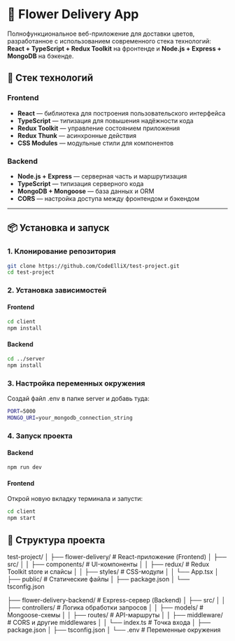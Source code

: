# 🌸 Flower Delivery App

Полнофункциональное веб-приложение для доставки цветов, разработанное с использованием современного стека технологий: **React + TypeScript + Redux Toolkit** на фронтенде и **Node.js + Express + MongoDB** на бэкенде.

## 🚀 Стек технологий

### Frontend
- **React** — библиотека для построения пользовательского интерфейса
- **TypeScript** — типизация для повышения надёжности кода
- **Redux Toolkit** — управление состоянием приложения
- **Redux Thunk** — асинхронные действия
- **CSS Modules** — модульные стили для компонентов

### Backend
- **Node.js + Express** — серверная часть и маршрутизация
- **TypeScript** — типизация серверного кода
- **MongoDB + Mongoose** — база данных и ORM
- **CORS** — настройка доступа между фронтендом и бэкендом

---

## 📦 Установка и запуск

### 1. Клонирование репозитория
```bash
git clone https://github.com/CodeElliX/test-project.git
cd test-project
```
### 2. Установка зависимостей

#### Frontend
```bash
cd client
npm install
```

#### Backend
```bash
cd ../server
npm install
```

### 3. Настройка переменных окружения
Создай файл .env в папке server и добавь туда:
```bash
PORT=5000
MONGO_URI=your_mongodb_connection_string
```

### 4. Запуск проекта


#### Backend
```bash
npm run dev
```

#### Frontend
Открой новую вкладку терминала и запусти:
```bash
cd client
npm start
```

## 📁 Структура проекта

test-project/
│
├── flower-delivery/                     # React-приложение (Frontend)
│   ├── src/
│   │   ├── components/                  # UI-компоненты
│   │   ├── redux/                       # Redux Toolkit store и слайсы
│   │   ├── styles/                      # CSS-модули
│   │   └── App.tsx
│   ├── public/                          # Статические файлы
│   ├── package.json
│   └── tsconfig.json

├── flower-delivery-backend/            # Express-сервер (Backend)
│   ├── src/
│   │   ├── controllers/                # Логика обработки запросов
│   │   ├── models/                     # Mongoose-схемы
│   │   ├── routes/                     # API-маршруты
│   │   ├── middleware/                 # CORS и другие middlewares
│   │   └── index.ts                    # Точка входа
│   ├── package.json
│   ├── tsconfig.json
│   └── .env                            # Переменные окружения

